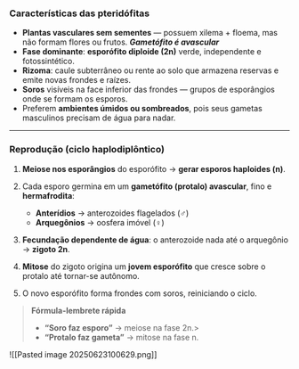 ### **Características das pteridófitas**

- **Plantas vasculares sem sementes** — possuem xilema + floema, mas não formam flores ou frutos. ***Gametófito é avascular***
- **Fase dominante**: **esporófito diploide (2n)** verde, independente e fotossintético.
- **Rizoma**: caule subterrâneo ou rente ao solo que armazena reservas e emite novas frondes e raízes.
- **Soros** visíveis na face inferior das frondes — grupos de esporângios onde se formam os esporos.
- Preferem **ambientes úmidos ou sombreados**, pois seus gametas masculinos precisam de água para nadar.
---

### **Reprodução (ciclo haplodiplôntico)**

1. **Meiose nos esporângios** do esporófito → **gerar esporos haploides (n)**.

2. Cada esporo germina em um **gametófito (protalo) avascular**, fino e **hermafrodita**:
    - **Anterídios** → anterozoides flagelados (♂)
    - **Arquegônios** → oosfera imóvel (♀)
        
3. **Fecundação dependente de água**: o anterozoide nada até o arquegônio → **zigoto 2n**.

4. **Mitose** do zigoto origina um **jovem esporófito** que cresce sobre o protalo até tornar-se autônomo.

5. O novo esporófito forma frondes com soros, reiniciando o ciclo.


> **Fórmula-lembrete rápida**
> 
> - **“Soro faz esporo”** → meiose na fase 2n.>     
> - **“Protalo faz gameta”** → mitose na fase n.

![[Pasted image 20250623100629.png]]